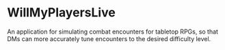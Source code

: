 # WillMyPlayersLive
An application for simulating combat encounters for tabletop RPGs, so that DMs can more accurately tune encounters to the desired difficulty level.
